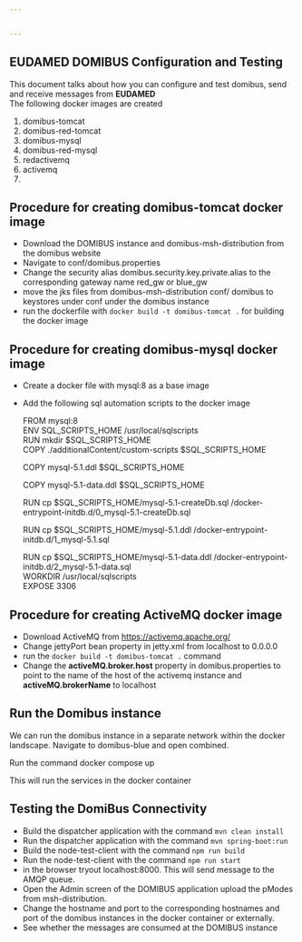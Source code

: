 ```yaml
---


---
```


<h2 id="eudamed-domibus-configuration-and-testing">EUDAMED DOMIBUS Configuration and Testing</h2>
<p>This document talks about how you can configure and test domibus, send and receive messages from <strong>EUDAMED</strong><br>
The following docker images are created</p>
<ol>
<li>domibus-tomcat</li>
<li>domibus-red-tomcat</li>
<li>domibus-mysql</li>
<li>domibus-red-mysql</li>
<li>redactivemq</li>
<li>activemq</li>
<li></li>
</ol>
<h2 id="procedure-for-creating-domibus-tomcat-docker-image">Procedure for creating domibus-tomcat docker image</h2>
<ul>
<li>Download the DOMIBUS instance and domibus-msh-distribution from the domibus website</li>
<li>Navigate to conf/domibus.properties</li>
<li>Change the security alias domibus.security.key.private.alias to the corresponding gateway name red_gw or blue_gw</li>
<li>move the jks files from domibus-msh-distribution conf/ domibus to keystores under conf under the domibus instance</li>
<li>run the dockerfile with <code>docker build -t domibus-tomcat .</code> for building the docker image</li>
</ul>
<h2 id="procedure-for-creating-domibus-mysql-docker-image">Procedure for creating domibus-mysql docker image</h2>
<ul>
<li>
<p>Create a docker file with mysql:8 as a base image</p>
</li>
<li>
<p>Add the following sql automation scripts to the docker image</p>
<p>FROM  mysql:8<br>
ENV  SQL_SCRIPTS_HOME /usr/local/sqlscripts<br>
RUN  mkdir  $SQL_SCRIPTS_HOME<br>
COPY ./additionalContent/custom-scripts  $SQL_SCRIPTS_HOME</p>
<p>COPY  mysql-5.1.ddl  $SQL_SCRIPTS_HOME</p>
<p>COPY  mysql-5.1-data.ddl  $SQL_SCRIPTS_HOME</p>
<p>RUN  cp  $SQL_SCRIPTS_HOME/mysql-5.1-createDb.sql /docker-entrypoint-initdb.d/0_mysql-5.1-createDb.sql</p>
<p>RUN  cp  $SQL_SCRIPTS_HOME/mysql-5.1.ddl /docker-entrypoint-initdb.d/1_mysql-5.1.sql</p>
<p>RUN  cp  $SQL_SCRIPTS_HOME/mysql-5.1-data.ddl /docker-entrypoint-initdb.d/2_mysql-5.1-data.sql<br>
WORKDIR /usr/local/sqlscripts<br>
EXPOSE  3306</p>
</li>
</ul>
<h2 id="procedure-for-creating-activemq-docker-image">Procedure for creating ActiveMQ docker image</h2>
<ul>
<li>Download ActiveMQ from <a href="https://activemq.apache.org/">https://activemq.apache.org/</a></li>
<li>Change jettyPort bean property in jetty.xml from localhost to 0.0.0.0</li>
<li>run the <code>docker build -t domibus-tomcat .</code> command</li>
<li>Change the <strong>activeMQ.broker.host</strong> property in domibus.properties to point to the name of     the host of the activemq instance and <strong>activeMQ.brokerName</strong> to localhost</li>
</ul>
<h2 id="run-the-domibus-instance">Run the Domibus instance</h2>
<p>We can run the domibus instance in a separate network within the docker landscape.  Navigate to domibus-blue and open combined.</p>
<p>Run the command docker compose up</p>
<p>This will run the services in the docker container</p>
<h2 id="testing-the-domibus-connectivity">Testing the DomiBus Connectivity</h2>
<ul>
<li>Build the dispatcher application with the command <code>mvn clean install</code></li>
<li>Run the dispatcher application with the command <code>mvn spring-boot:run</code></li>
<li>Build the node-test-client with the command <code>npm run build</code></li>
<li>Run the node-test-client with the command <code>npm run start</code></li>
<li>in the browser tryout localhost:8000. This will send message to the AMQP queue.</li>
<li>Open the Admin screen of the DOMIBUS application upload the pModes from msh-distribution.</li>
<li>Change the hostname and port to the corresponding hostnames and port of the domibus instances in the docker container or externally.</li>
<li>See whether the messages are consumed at the DOMIBUS instance</li>
</ul>

